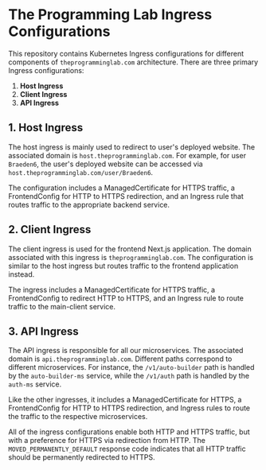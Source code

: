 # The Programming Lab Ingress Configurations

This repository contains Kubernetes Ingress configurations for different components of `theprogramminglab.com` architecture. There are three primary Ingress configurations:

1. **Host Ingress**
2. **Client Ingress**
3. **API Ingress**

## 1. Host Ingress
The host ingress is mainly used to redirect to user's deployed website. The associated domain is `host.theprogramminglab.com`. For example, for user `Braeden6`, the user's deployed website can be accessed via `host.theprogramminglab.com/user/Braeden6`.

The configuration includes a ManagedCertificate for HTTPS traffic, a FrontendConfig for HTTP to HTTPS redirection, and an Ingress rule that routes traffic to the appropriate backend service.

## 2. Client Ingress
The client ingress is used for the frontend Next.js application. The domain associated with this ingress is `theprogramminglab.com`. The configuration is similar to the host ingress but routes traffic to the frontend application instead.

The ingress includes a ManagedCertificate for HTTPS traffic, a FrontendConfig to redirect HTTP to HTTPS, and an Ingress rule to route traffic to the main-client service.

## 3. API Ingress
The API ingress is responsible for all our microservices. The associated domain is `api.theprogramminglab.com`. Different paths correspond to different microservices. For instance, the `/v1/auto-builder` path is handled by the `auto-builder-ms` service, while the `/v1/auth` path is handled by the `auth-ms` service.

Like the other ingresses, it includes a ManagedCertificate for HTTPS, a FrontendConfig for HTTP to HTTPS redirection, and Ingress rules to route the traffic to the respective microservices.

All of the ingress configurations enable both HTTP and HTTPS traffic, but with a preference for HTTPS via redirection from HTTP. The `MOVED_PERMANENTLY_DEFAULT` response code indicates that all HTTP traffic should be permanently redirected to HTTPS.